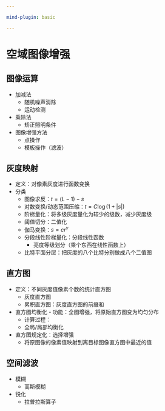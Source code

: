 ```yaml
---

mind-plugin: basic

---
```


# 空域图像增强

## 图像运算

- 加减法
	- 随机噪声消除
	- 运动检测
- 乘除法
	- 矫正照明条件
- 图像增强方法
	- 点操作
	- 模板操作（滤波）

## 灰度映射

- 定义：对像素灰度进行函数变换
- 分类
	- 图像求反：$t = (L - 1) - s$
	- 对数变换/动态范围压缩：$t = C\log(1 + |s|)$
	- 阶梯量化：将多级灰度量化为较少的级数，减少灰度级
	- 阈值切分：二值化
	- 伽马变换：$s = cr^\gamma$
	- 分段线性阶梯量化：分段线性函数
		- 亮度等级划分（乘个东西在线性函数上）
	- 比特平面分层：把灰度的八个比特分别做成八个二值图

## 直方图

- 定义：不同灰度值像素个数的统计直方图
	- 灰度直方图
	- 累积直方图：灰度直方图的前缀和
- 直方图均衡化
	- 功能：全图增强，将原始直方图变为均匀分布
	- 计算过程：
	- 全局/局部均衡化
- 直方图规定化：选择增强
	- 将原图像的像素值映射到离目标图像直方图中最近的值

## 空间滤波

- 模糊
	- 高斯模糊
- 锐化
	- 拉普拉斯算子